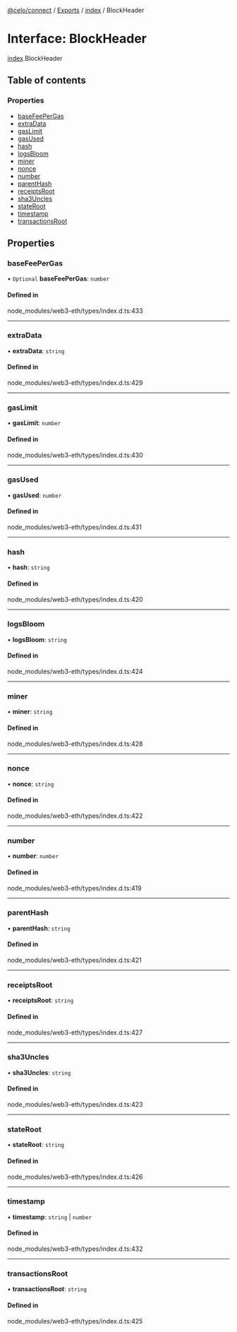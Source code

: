 [@celo/connect](../README.md) / [Exports](../modules.md) / [index](../modules/index.md) / BlockHeader

# Interface: BlockHeader

[index](../modules/index.md).BlockHeader

## Table of contents

### Properties

- [baseFeePerGas](index.BlockHeader.md#basefeepergas)
- [extraData](index.BlockHeader.md#extradata)
- [gasLimit](index.BlockHeader.md#gaslimit)
- [gasUsed](index.BlockHeader.md#gasused)
- [hash](index.BlockHeader.md#hash)
- [logsBloom](index.BlockHeader.md#logsbloom)
- [miner](index.BlockHeader.md#miner)
- [nonce](index.BlockHeader.md#nonce)
- [number](index.BlockHeader.md#number)
- [parentHash](index.BlockHeader.md#parenthash)
- [receiptsRoot](index.BlockHeader.md#receiptsroot)
- [sha3Uncles](index.BlockHeader.md#sha3uncles)
- [stateRoot](index.BlockHeader.md#stateroot)
- [timestamp](index.BlockHeader.md#timestamp)
- [transactionsRoot](index.BlockHeader.md#transactionsroot)

## Properties

### baseFeePerGas

• `Optional` **baseFeePerGas**: `number`

#### Defined in

node_modules/web3-eth/types/index.d.ts:433

___

### extraData

• **extraData**: `string`

#### Defined in

node_modules/web3-eth/types/index.d.ts:429

___

### gasLimit

• **gasLimit**: `number`

#### Defined in

node_modules/web3-eth/types/index.d.ts:430

___

### gasUsed

• **gasUsed**: `number`

#### Defined in

node_modules/web3-eth/types/index.d.ts:431

___

### hash

• **hash**: `string`

#### Defined in

node_modules/web3-eth/types/index.d.ts:420

___

### logsBloom

• **logsBloom**: `string`

#### Defined in

node_modules/web3-eth/types/index.d.ts:424

___

### miner

• **miner**: `string`

#### Defined in

node_modules/web3-eth/types/index.d.ts:428

___

### nonce

• **nonce**: `string`

#### Defined in

node_modules/web3-eth/types/index.d.ts:422

___

### number

• **number**: `number`

#### Defined in

node_modules/web3-eth/types/index.d.ts:419

___

### parentHash

• **parentHash**: `string`

#### Defined in

node_modules/web3-eth/types/index.d.ts:421

___

### receiptsRoot

• **receiptsRoot**: `string`

#### Defined in

node_modules/web3-eth/types/index.d.ts:427

___

### sha3Uncles

• **sha3Uncles**: `string`

#### Defined in

node_modules/web3-eth/types/index.d.ts:423

___

### stateRoot

• **stateRoot**: `string`

#### Defined in

node_modules/web3-eth/types/index.d.ts:426

___

### timestamp

• **timestamp**: `string` \| `number`

#### Defined in

node_modules/web3-eth/types/index.d.ts:432

___

### transactionsRoot

• **transactionsRoot**: `string`

#### Defined in

node_modules/web3-eth/types/index.d.ts:425
